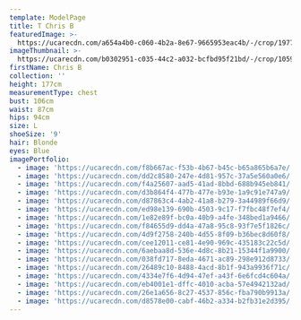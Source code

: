 ```yaml
---
template: ModelPage
title: T Chris B
featuredImage: >-
  https://ucarecdn.com/a654a4b0-c060-4b2a-8e67-9665953eac4b/-/crop/1977x1101/0,0/-/preview/
imageThumbnail: >-
  https://ucarecdn.com/b0302951-c035-44c2-a032-bcfbd95f21bd/-/crop/1059x1510/323,0/-/preview/
firstName: Chris B
collection: ''
height: 177cm
measurementType: chest
bust: 106cm
waist: 87cm
hips: 94cm
size: L
shoeSize: '9'
hair: Blonde
eyes: Blue
imagePortfolio:
  - image: 'https://ucarecdn.com/f8b667ac-f53b-4b67-b45c-b65a865b6a7e/'
  - image: 'https://ucarecdn.com/dd2c8580-247e-4d81-957c-37a5e560a0e6/'
  - image: 'https://ucarecdn.com/f4a25607-aad5-41ad-8bbd-688b945eb841/'
  - image: 'https://ucarecdn.com/d3b864f4-477b-477e-b93e-1a9c91e747a9/'
  - image: 'https://ucarecdn.com/d87863c4-4ab2-41a8-b279-3a44989f66d9/'
  - image: 'https://ucarecdn.com/ed98e139-690b-4503-9c17-f7fbc48f7ef4/'
  - image: 'https://ucarecdn.com/1e82e89f-bc0a-40b9-a4fe-348bed1a9466/'
  - image: 'https://ucarecdn.com/f84655d9-dd4a-47a8-95c8-93f7e5f1826c/'
  - image: 'https://ucarecdn.com/4d9f2758-240b-4d55-8f09-b36bec8d60f8/'
  - image: 'https://ucarecdn.com/cee12011-ce81-4e90-969c-435183c22c5d/'
  - image: 'https://ucarecdn.com/6aebaa8d-536e-4d8c-8b21-15344f1a9900/'
  - image: 'https://ucarecdn.com/038fd717-8eda-4671-ac89-298e912d8733/'
  - image: 'https://ucarecdn.com/26489c10-8488-4acd-8b1f-943a9936f71c/'
  - image: 'https://ucarecdn.com/4334e7f6-4d94-47ef-a43f-6e6fcd4c604a/'
  - image: 'https://ucarecdn.com/eb4001e1-dffc-4010-acba-57e4942132ad/'
  - image: 'https://ucarecdn.com/26e1a656-8c27-4537-856c-fba790b9913a/'
  - image: 'https://ucarecdn.com/d8578e00-cabf-46b2-a334-b2fb31e2d395/'
---
```



